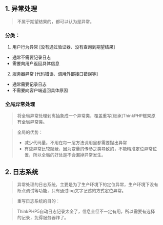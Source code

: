 ## 1. 异常处理
> 不属于期望结果的，都可以认为是异常。

### 分类：
1. 用户行为异常 [没有通过验证器、没有查询到期望结果]
  * 通常不需要记录日志
  * 需要向用户返回具体信息
2. 服务器异常 [代码错误、调用外部接口错误等]
  * 通常需要记录日志
  * 不需要向客户端返回具体原因
  
### 全局异常处理
> 将全局异常处理剥离抽象成一个异常类，覆盖重写[继承]ThinkPHP框架原有全局异常类。

> 全局的优势：
> * 减少代码量，不用在每一层方法调用里都需要抛出异常
> * 有些异常比较隐蔽，因为变量的传参之类导致的，不能精准定位异常位置，所以全局的好处是不会漏掉异常发生。

## 2. 日志系统
> 异常处理的日志系统，主要是为了生产环境下的定位异常，生产环境下没有断点调试等功能，只有通过log文字记述的方式定位异常。

> 重写日志系统的目的：

> ThinkPHP5自动日志记录太全了，信息全但不一定有用，所以需要有选择的记录，免得服务器炸了。
